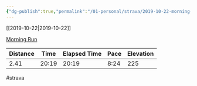 ```yaml
---
{"dg-publish":true,"permalink":"/01-personal/strava/2019-10-22-morning-run/"}
---
```



[[2019-10-22\|2019-10-22]]

[Morning Run](https://www.strava.com/activities/2809696343)

| Distance | Time  | Elapsed Time | Pace | Elevation |
| -------- | ----- | ------------ | ---- | --------- |
| 2.41     | 20:19 | 20:19        | 8:24 | 225       |




#strava
